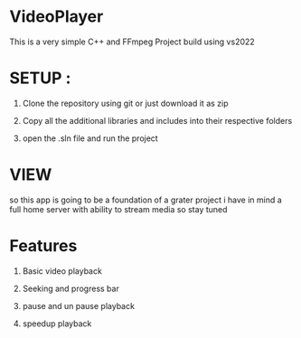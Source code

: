 # VideoPlayer

This is a very simple C++ and FFmpeg Project build using vs2022

# SETUP :

1. Clone the repository using git or just download it as zip

2. Copy all the additional libraries and includes into their respective folders

3. open the .sln file and run the project

# VIEW
so this app is going to be a foundation of a grater project i have in mind a full home server with ability to stream media so stay tuned

# Features

1. Basic video playback

2. Seeking and progress bar

3. pause and un pause playback

4. speedup playback